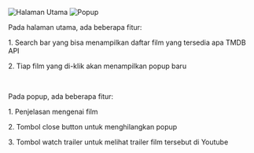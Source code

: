 ![Halaman Utama](https://raw.githubusercontent.com/farhanfahrezy/ProjectWebsiteGDSC-ITB/master/Detail/Halaman_Utama.png)
![Popup](https://raw.githubusercontent.com/farhanfahrezy/ProjectWebsiteGDSC-ITB/master/Detail/Popup_Modal.png)
<br>
<p>Pada halaman utama, ada beberapa fitur:</p>
<p>1. Search bar yang bisa menampilkan daftar film yang tersedia apa TMDB API</p>
<p>2. Tiap film yang di-klik akan menampilkan popup baru</p>
<br>
<p>Pada popup, ada beberapa fitur:</p>
<p>1. Penjelasan mengenai film</p>
<p>2. Tombol close button untuk menghilangkan popup</p>
<p>3. Tombol watch trailer untuk melihat trailer film tersebut di Youtube</p>

